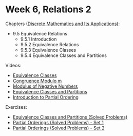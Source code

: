 # Week 6, Relations 2

Chapters ([Discrete Mathematics and Its Applications](https://annas-archive.org/md5/fbd2bb38796aca68b86da621fe6b0fad)):
- 9.5 Equivalence Relations
    - 9.5.1 Introduction
    - 9.5.2 Equivalence Relations
    - 9.5.3 Equivalence Classes
    - 9.5.4 Equivalence Classes and Partitions

Videos:
- [Equivalence Classes](https://www.youtube.com/watch?v=TbCk79SoCYw)
- [Congruence Modulo m](https://www.youtube.com/watch?v=-SpWfD4WsmM)
- [Modulus of Negative Numbers](https://www.youtube.com/watch?v=AbGVbgQre7I)
- [Equivalence Classes and Partitions](https://www.youtube.com/watch?v=hrumNRQwTV8)
- [Introduction to Partial Ordering](https://www.youtube.com/watch?v=saAkSk_arPA)

Exercises:
- [Equivalence Classes and Partitions (Solved Problems)](https://www.youtube.com/watch?v=CkAGZ69dQNk)
- [Partial Orderings (Solved Problems) - Set 1](https://www.youtube.com/watch?v=EsfhqlxIDYU)
- [Partial Orderings (Solved Problems) - Set 2](https://www.youtube.com/watch?v=cqPVG8e8daY)